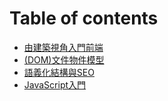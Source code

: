 # Table of contents

* [由建築視角入門前端](README.md)
* [(DOM)文件物件模型](dom-wen-jian-wu-jian-mo-xing.md)
* [語義化結構與SEO](yu-yi-hua-jie-gou-yu-seo.md)
* [JavaScript入門](javascript-ru-men.md)
